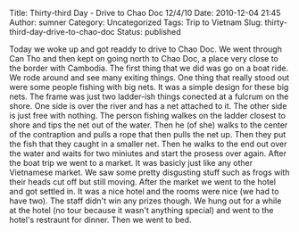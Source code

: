 Title: Thirty-third Day - Drive to Chao Doc 12/4/10
Date: 2010-12-04 21:45
Author: sumner
Category: Uncategorized
Tags: Trip to Vietnam
Slug: thirty-third-day-drive-to-chao-doc
Status: published

Today we woke up and got readdy to drive to Chao Doc. We went through
Can Tho and then kept on going north to Chao Doc, a place very close to
the border with Cambodia. The first thing that we did was go on a boat
ride. We rode around and see many exiting things. One thing that really
stood out were some people fishing with big nets. It was a simple design
for these big nets. The frame was just two ladder-ish things conected at
a fulcrum on the shore. One side is over the river and has a net
attached to it. The other side is just free with nothing. The person
fishing walkes on the ladder closest to shore and tips the net out of
the water. Then he (of she) walks to the center of the contraption and
pulls a rope that then pulls the net up. Then they put the fish that
they caught in a smaller net. Then he walks to the end out over the
water and waits for two miniutes and start the prosess over again. After
the boat trip we went to a market. It was basicly just like any other
Vietnamese market. We saw some pretty disgusting stuff such as frogs
with their heads cut off but still moving. After the market we went to
the hotel and got settled in. It was a nice hotel and the rooms were
nice (we had to have two). The staff didn't win any prizes though. We
hung out for a while at the hotel (no tour because it wasn't anything
special) and went to the hotel's restraunt for dinner. Then we went to
bed.

